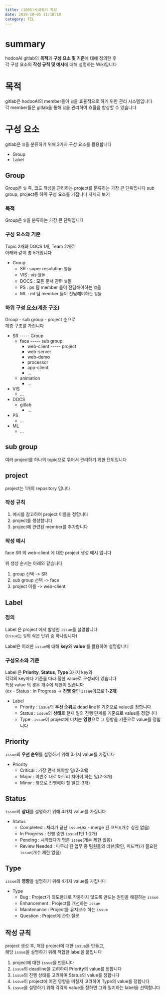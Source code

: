 ```yaml
---
title: (1005)사내위키 작성
date: 2019-10-05 11:10:10
category: TIL
---
```


# summary

hodooAI gitlab의 **목적**과 **구성 요소 및 기준**에 대해 정의한 후  
각 구성 요소의 **작성 규칙 및 예시**에 대해 설명하는 Wiki입니다

# 목적

gitlab은 hodooAI의 member들이 `일`을 효율적으로 하기 위한 관리 시스템입니다  
각 member들은 gitlab을 통해 `일`을 관리하여 효율을 향상할 수 있습니다

# 구성 요소

gitlab은 `일`을 분류하기 위해 2가지 구성 요소를 활용합니다

- Group
- Label

## Group

Group은 `일` 즉, 코드 작성을 관리하는 project를 분류하는 가장 큰 단위입니다
sub group, project등 하위 구성 요소를 가집니다
자세히 보기

### 목적

Group은 `일`을 분류하는 가장 큰 단위입니다

### 구성 요소와 기준

Topic 2개와 DOCS 1개, Team 2개로  
아래와 같이 총 5개입니다

- Group
  - SR : super resolution `일`들
  - VIS : vis `일`들
  - DOCS : 모든 문서 관련 `일`들
  - PS : ps 팀 member 들이 전담해야하는 `일`들
  - ML : ml 팀 member 들이 전담해야하는 `일`들

### 하위 구성 요소(계층 구조)

Group - sub group - project 순으로  
계층 구조를 가집니다

- SR ----- Group
  - face ----- sub group
    - web-client ----- project
    - web-server
    - web-demo
    - processor
    - app-client
    - ...
  - animation
    - ...
- VIS
  - ...
- DOCS
  - gitlab
    - ...
- PS
  - ...
- ML
  - ...

## sub group

여러 project를 하나의 topic으로 묶어서 관리하기 위한 단위입니다

## project

project는 1개의 repository 입니다

### 작성 규칙

1.  예시를 참고하여 project 이름을 정합니다
2.  project를 생성합니다
3.  project에 관련된 member를 추가합니다

### 작성 예시

face SR 의 web-client 에 대한 project 생성 예시 입니다

위 생성 순서는 아래와 같습니다

1. group 선택 -> SR
2. sub group 선택 -> face
3. project 이름 -> web-client

## Label

### 정의

Label 은 project 에서 발생한 `issue`를 설명합니다  
(`issue`는 `일`의 작은 단위 중 하나입니다)

Label은 이러한 `issue`에 대해 **key**와 **value** 를 활용하여 설명합니다

### 구성요소와 기준

Label 은 **Priority**, **Status**, **Type** 3가지 key와  
각각의 key마다 기준을 따라 정한 value로 구성되어 있습니다  
특정 value 의 경우 개수에 제한이 있습니다  
(ex - Status : In Progress -> **진행 중**인 `issue`이므로 **1-2개**)

- Label
  - Priority : `issue`의 **우선 순위**로 dead line을 기준으로 value를 정합니다
  - Status : `issue`의 **상태**로 현재 일의 진행 단계를 기준으로 value를 정합니다
  - Type : `issue`이 project에 미치는 **영향**으로 그 영향을 기준으로 value를 정합니다

## Priority

`issue`의 **우선 순위**를 설명하기 위해 3가지 value를 가집니다

- Priority
  - Critical : 가장 먼저 해야할 일(2-3개)
  - Major : 이번주 내로 마무리 지어야 하는 일(2-3개)
  - Minor : 앞으로 진행해야 할 일(2-3개)

## Status

`issue`의 **상태**를 설명하기 위해 4가지 value를 가집니다

- Status
  - Completed : 처리가 끝난 `issue`(ex - merge 된 코드)(개수 상관 없음)
  - In Progress : 진행 중인 `issue`(1인 1-2개)
  - Pending : 시작했다가 멈춘 `issue`(개수 제한 없음)
  - Review Needed : 마무리 된 업무 중 팀원들의 리뷰(확인, 피드백)가 필요한 `issue`(개수 제한 없음)

## Type

`issue`의 **영향**을 설명하기 위해 4가지 value를 가집니다

- Type
  - Bug : Project가 의도한대로 작동하지 않도록 만드는 원인을 해결하는 `issue`
  - Enhancement : Project를 개선하는 `issue`
  - Maintenance : Project를 유지보수 하는 `issue`
  - Question : Project에 관한 질문

## 작성 규칙

project 생성 후, 해당 project에 대한 `issue`을 만들고,  
해당 `issue`을 설명하기 위해 적합한 label을 붙입니다

1. project에 대한 `issue`을 만듭니다
2. `issue`의 deadline을 고려하여 Priority의 value를 정합니다
3. `issue`의 진행 상태를 고려하여 Status의 value를 정합니다
4. `issue`이 project에 어떤 영향을 미칠지 고려하여 Type의 value를 정합니다
5. `issue`을 설명하기 위해 각각의 value를 정하면 그와 일치하는 label을 선택합니다
